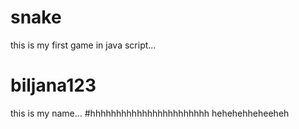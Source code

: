 # snake
this is my first game in java script...

# biljana123
this is  my name...
#hhhhhhhhhhhhhhhhhhhhhhh
hehehehheheeheh